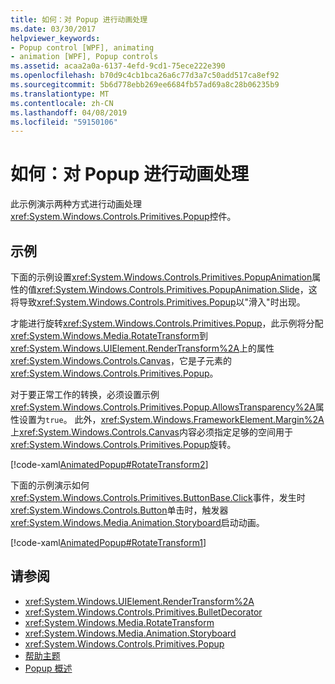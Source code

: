```yaml
---
title: 如何：对 Popup 进行动画处理
ms.date: 03/30/2017
helpviewer_keywords:
- Popup control [WPF], animating
- animation [WPF], Popup controls
ms.assetid: acaa2a0a-6137-4efd-9cd1-75ece222e390
ms.openlocfilehash: b70d9c4cb1bca26a6c77d3a7c50add517ca8ef92
ms.sourcegitcommit: 5b6d778ebb269ee6684fb57ad69a8c28b06235b9
ms.translationtype: MT
ms.contentlocale: zh-CN
ms.lasthandoff: 04/08/2019
ms.locfileid: "59150106"
---
```

# <a name="how-to-animate-a-popup"></a>如何：对 Popup 进行动画处理
此示例演示两种方式进行动画处理<xref:System.Windows.Controls.Primitives.Popup>控件。  
  
## <a name="example"></a>示例  
 下面的示例设置<xref:System.Windows.Controls.Primitives.PopupAnimation>属性的值<xref:System.Windows.Controls.Primitives.PopupAnimation.Slide>，这将导致<xref:System.Windows.Controls.Primitives.Popup>以"滑入"时出现。  
  
 才能进行旋转<xref:System.Windows.Controls.Primitives.Popup>，此示例将分配<xref:System.Windows.Media.RotateTransform>到<xref:System.Windows.UIElement.RenderTransform%2A>上的属性<xref:System.Windows.Controls.Canvas>，它是子元素的<xref:System.Windows.Controls.Primitives.Popup>。  
  
 对于要正常工作的转换，必须设置示例<xref:System.Windows.Controls.Primitives.Popup.AllowsTransparency%2A>属性设置为`true`。 此外，<xref:System.Windows.FrameworkElement.Margin%2A>上<xref:System.Windows.Controls.Canvas>内容必须指定足够的空间用于<xref:System.Windows.Controls.Primitives.Popup>旋转。  
  
 [!code-xaml[AnimatedPopup#RotateTransform2](~/samples/snippets/csharp/VS_Snippets_Wpf/AnimatedPopup/CS/Window1.xaml#rotatetransform2)]  
  
 下面的示例演示如何<xref:System.Windows.Controls.Primitives.ButtonBase.Click>事件，发生时<xref:System.Windows.Controls.Button>单击时，触发器<xref:System.Windows.Media.Animation.Storyboard>启动动画。  
  
 [!code-xaml[AnimatedPopup#RotateTransform1](~/samples/snippets/csharp/VS_Snippets_Wpf/AnimatedPopup/CS/Window1.xaml#rotatetransform1)]  
  
## <a name="see-also"></a>请参阅

- <xref:System.Windows.UIElement.RenderTransform%2A>
- <xref:System.Windows.Controls.Primitives.BulletDecorator>
- <xref:System.Windows.Media.RotateTransform>
- <xref:System.Windows.Media.Animation.Storyboard>
- <xref:System.Windows.Controls.Primitives.Popup>
- [帮助主题](popup-how-to-topics.md)
- [Popup 概述](popup-overview.md)
